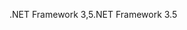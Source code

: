 <span data-ttu-id="005cb-101">.NET Framework 3,5</span><span class="sxs-lookup"><span data-stu-id="005cb-101">.NET Framework 3.5</span></span>
